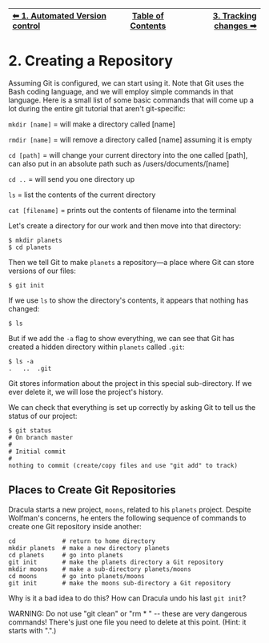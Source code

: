 | [⬅ 1. Automated Version control](01-automated-version-control.md) | [Table of Contents](00-contents.md) | [3. Tracking changes ➡](03-tracking-changes.md) |
| :---- |:----:| ----:|


# 2. Creating a Repository

Assuming Git is configured, we can start using it. Note that Git uses the Bash coding language, and we will employ simple commands in that language. Here is a small list of some basic commands that will come up a lot during the entire git tutorial that aren't git-specific:

  `mkdir [name]` = will make a directory called [name]
  
  `rmdir [name]` = will remove a directory called [name] assuming it is empty

  `cd [path]` = will change your current directory into the one called [path], can also put in an absolute path such as /users/documents/[name]
  
  `cd ..` = will send you one directory up

  `ls` = list the contents of the current directory
  
  `cat [filename]` = prints out the contents of filename into the terminal

Let's create a directory for our work and then move into that directory:
```
$ mkdir planets
$ cd planets
```

Then we tell Git to make `planets` a repository—a place where
Git can store versions of our files:
```
$ git init
```

If we use `ls` to show the directory's contents,
it appears that nothing has changed:
```
$ ls
```

But if we add the `-a` flag to show everything,
we can see that Git has created a hidden directory within `planets` called `.git`:
```
$ ls -a
.	..	.git
```

Git stores information about the project in this special sub-directory.
If we ever delete it,
we will lose the project's history.

We can check that everything is set up correctly
by asking Git to tell us the status of our project:

```
$ git status
# On branch master
#
# Initial commit
#
nothing to commit (create/copy files and use "git add" to track)
```

## Places to Create Git Repositories

Dracula starts a new project, `moons`, related to his `planets` project.
Despite Wolfman's concerns, he enters the following sequence of commands to
create one Git repository inside another:

```
cd             # return to home directory
mkdir planets  # make a new directory planets
cd planets     # go into planets
git init       # make the planets directory a Git repository
mkdir moons    # make a sub-directory planets/moons
cd moons       # go into planets/moons
git init       # make the moons sub-directory a Git repository
```

Why is it a bad idea to do this?
How can Dracula undo his last `git init`?

WARNING: Do not use "git clean" or "rm * " -- these are very dangerous commands!
There's just one file you need to delete at this point. (Hint: it starts with ".".)
